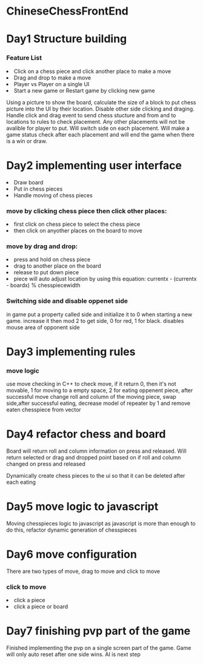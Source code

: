 # ChineseChessFrontEnd
<h1>Day1 Structure building</h1>
<h3>Feature List</h3>
<li>Click on a chess piece and click another place to make a move</li>
<li>Drag and drop to make a move</li>
<li>Player vs Player on a single UI</li>
<li>Start a new game or Restart game by clicking new game</li>
<p>
Using a picture to show the board, calculate the size of a block to put chess picture into the UI by their location. Disable other side clicking and draging. Handle click and drag event to send chess stucture and from and to locations to rules to check placement. Any other placements will not be avalible for player to put. Will switch side on each placement. Will make a game status check after each placement and will end the game when there is a win or draw. 
</p>
<h1>Day2 implementing user interface</h1>
<li>Draw board</li>
<li>Put in chess pieces</li>
<li>Handle moving of chess pieces</li>
<h3>move by clicking chess piece then click other places:   </h3>
<li>first click on chess piece to select the chess piece</li>
<li>then click on anyother places on the board to move</li>
<h3>move by drag and drop: </h3>
<li>press and hold on chess piece</li>
<li>drag to another place on the board</li>
<li>release to put down piece</li>
<li>piece will auto adjust location by using this equation: currentx - (currentx - boardx) % chesspiecewidth</li>
<h3>Switching side and disable oppenet side</h3>
<p>in game put a property called side and initialize it to 0 when starting a new game. increase it then mod 2 to get side, 0 for red, 1 for black. disables mouse area of opponent side</p>
<h1>Day3 implementing rules</h1>
<h3>move logic</h3>
<p>use move checking in C++ to check move, if it return 0, then it's not movable, 1 for moving to a empty space, 2 for eating oppenent piece, after successful move change roll and column of the moving piece, swap side,after successful eating, decrease model of repeater by 1 and remove eaten chesspiece from vector</p>
<h1>Day4 refactor chess and board</h1>
<p>Board will return roll and column information on press and released. Will return selected or drag and dropped point based on if roll and column changed on press and released</p>
<p>Dynamically create chess pieces to the ui so that it can be deleted after each eating</p>
<h1>Day5 move logic to javascript</h1>
<p>Moving chesspieces logic to javascript as javascript is more than enough to do this, refactor dynamic generation of chesspieces</p>
<h1>Day6 move configuration</h1>
<p>There are two types of move, drag to move and click to move</p>
<h3>click to move</h3>
<li>click a piece</li>
<li>click a piece or board</li>
<h1>Day7 finishing pvp part of the game</h1>
<p>Finished implementing the pvp on a single screen part of the game. Game will only auto reset after one side wins. AI is next step</p>
